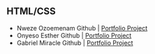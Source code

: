 ## HTML/CSS
* Nweze Ozoemenam Github | [Portfolio Project](https://ozonweze.github.io/My-project-for-HTML-CSS-class/#testimonials)
* Onyeso Esther Github | [Portfolio Project](https://onyeso-esther.github.io/My-project-for-code-campus/)
* Gabriel Miracle Github | [Portfolio Project](https://miracle1048.github.io/Real-estate-portfolio/)
